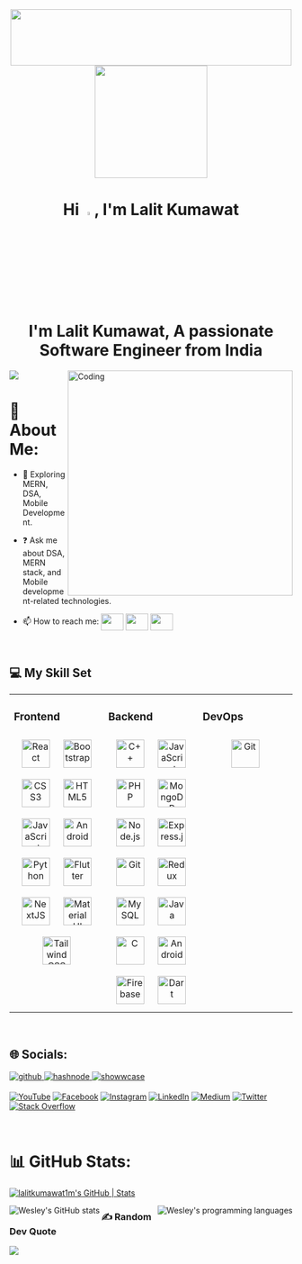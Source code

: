 <div align="center">
<img width="500" height="100" src="https://github.com/lalitkumawat1m/lalitkumawat1m/assets/91591901/80e61f6b-7c38-4559-a0ec-b926b1555f43" align="center" />
</div>

<div align="center">

<img width="200" src="https://rishavanand.github.io/static/images/greetings.gif" align="center" />
</div>  
  
<h1 align="center"> Hi <img src="https://media.giphy.com/media/hvRJCLFzcasrR4ia7z/giphy.gif" width="4%">, I'm Lalit Kumawat </h1>

# <div align="center">I'm Lalit Kumawat, A passionate Software Engineer from India</div>  

<img align="right" alt="Coding" width="400" src="https://user-images.githubusercontent.com/55389276/140866485-8fb1c876-9a8f-4d6a-98dc-08c4981eaf70.gif"/>  


<div align="left">
<img src="https://komarev.com/ghpvc/?username=lalitkumawat1m&&style=flat-square" align="center" />
</div>  


# 💫 About Me:

- 🌱 Exploring MERN, DSA, Mobile Development.  
  

- ❓ Ask me about DSA, MERN stack, and Mobile development-related technologies.  
  

- 📫 How to reach me:
<a href="https://twitter.com/lalitkumawat1m" target="blank"><img align="center" src="https://raw.githubusercontent.com/rahuldkjain/github-profile-readme-generator/master/src/images/icons/Social/twitter.svg" alt="" height="30" width="40" /></a>
<a href="https://linkedin.com/in/lalit-kumawat-323700221/" target="blank"><img align="center" src="https://raw.githubusercontent.com/rahuldkjain/github-profile-readme-generator/master/src/images/icons/Social/linked-in-alt.svg" alt="" height="30" width="40" /></a>
<a href="mailto:lalitkumawat1129@gmail.com"><code><img align="center" height="30" width="40" src="https://logos-world.net/wp-content/uploads/2020/11/Gmail-Logo.png"></code></a>
  

<br/>  

##  💻 My Skill Set  
<table><tr><td valign="top" width="33%">



### Frontend  
<div align="center">  
<a href="https://reactjs.org/" target="_blank"><img style="margin: 10px" src="https://profilinator.rishav.dev/skills-assets/react-original-wordmark.svg" alt="React" height="50" /></a>  
<a href="https://getbootstrap.com/docs/3.4/javascript/" target="_blank"><img style="margin: 10px" src="https://profilinator.rishav.dev/skills-assets/bootstrap-plain.svg" alt="Bootstrap" height="50" /></a>  
<a href="https://www.w3schools.com/css/" target="_blank"><img style="margin: 10px" src="https://profilinator.rishav.dev/skills-assets/css3-original-wordmark.svg" alt="CSS3" height="50" /></a>  
<a href="https://en.wikipedia.org/wiki/HTML5" target="_blank"><img style="margin: 10px" src="https://profilinator.rishav.dev/skills-assets/html5-original-wordmark.svg" alt="HTML5" height="50" /></a>  
<a href="https://www.javascript.com/" target="_blank"><img style="margin: 10px" src="https://profilinator.rishav.dev/skills-assets/javascript-original.svg" alt="JavaScript" height="50" /></a>  
<a href="https://www.android.com/intl/en_in/" target="_blank"><img style="margin: 10px" src="https://profilinator.rishav.dev/skills-assets/android-original-wordmark.svg" alt="Android" height="50" /></a>  
<a href="https://www.python.org/" target="_blank"><img style="margin: 10px" src="https://profilinator.rishav.dev/skills-assets/python-original.svg" alt="Python" height="50" /></a>  
<a href="https://flutter.dev/" target="_blank"><img style="margin: 10px" src="https://profilinator.rishav.dev/skills-assets/flutterio-icon.svg" alt="Flutter" height="50" /></a>  
<a href="https://nextjs.org/" target="_blank"><img style="margin: 10px" src="https://profilinator.rishav.dev/skills-assets/nextjs.png" alt="NextJS" height="50" /></a>  
<a href="https://mui.com/" target="_blank"><img style="margin: 10px" src="https://profilinator.rishav.dev/skills-assets/mui.png" alt="Material UI" height="50" /></a>
<a href="https://www.tailwindcss.com/" target="_blank"><img style="margin: 10px" src="https://profilinator.rishav.dev/skills-assets/tailwindcss.svg" alt="Tailwind CSS" height="50" /></a>  
</div>

</td><td valign="top" width="33%">



### Backend  
<div align="center">  
<a href="https://www.cplusplus.com/" target="_blank"><img style="margin: 10px" src="https://profilinator.rishav.dev/skills-assets/cplusplus-original.svg" alt="C++" height="50" /></a>  
<a href="https://www.javascript.com/" target="_blank"><img style="margin: 10px" src="https://profilinator.rishav.dev/skills-assets/javascript-original.svg" alt="JavaScript" height="50" /></a>  
<a href="https://www.php.net/" target="_blank"><img style="margin: 10px" src="https://profilinator.rishav.dev/skills-assets/php-original.svg" alt="PHP" height="50" /></a>  
<a href="https://www.mongodb.com/" target="_blank"><img style="margin: 10px" src="https://profilinator.rishav.dev/skills-assets/mongodb-original-wordmark.svg" alt="MongoDB" height="50" /></a>  
<a href="https://nodejs.org/" target="_blank"><img style="margin: 10px" src="https://profilinator.rishav.dev/skills-assets/nodejs-original-wordmark.svg" alt="Node.js" height="50" /></a>  
<a href="https://expressjs.com/" target="_blank"><img style="margin: 10px" src="https://profilinator.rishav.dev/skills-assets/express-original-wordmark.svg" alt="Express.js" height="50" /></a>  
<a href="https://github.com/" target="_blank"><img style="margin: 10px" src="https://profilinator.rishav.dev/skills-assets/git-scm-icon.svg" alt="Git" height="50" /></a>  
<a href="https://redux.js.org/" target="_blank"><img style="margin: 10px" src="https://profilinator.rishav.dev/skills-assets/redux-original.svg" alt="Redux" height="50" /></a>  
<a href="https://www.mysql.com/" target="_blank"><img style="margin: 10px" src="https://profilinator.rishav.dev/skills-assets/mysql-original-wordmark.svg" alt="MySQL" height="50" /></a>  
<a href="https://www.java.com/" target="_blank"><img style="margin: 10px" src="https://profilinator.rishav.dev/skills-assets/java-original-wordmark.svg" alt="Java" height="50" /></a>  
<a href="https://www.cprogramming.com/" target="_blank"><img style="margin: 10px" src="https://profilinator.rishav.dev/skills-assets/c-original.svg" alt="C" height="50" /></a>  
<a href="https://www.android.com/intl/en_in/" target="_blank"><img style="margin: 10px" src="https://profilinator.rishav.dev/skills-assets/android-original-wordmark.svg" alt="Android" height="50" /></a>  
<a href="https://firebase.google.com/" target="_blank"><img style="margin: 10px" src="https://profilinator.rishav.dev/skills-assets/firebase.png" alt="Firebase" height="50" /></a>  
<a href="https://dart.dev/" target="_blank"><img style="margin: 10px" src="https://profilinator.rishav.dev/skills-assets/dartlang-icon.svg" alt="Dart" height="50" /></a>  
</div>

</td><td valign="top" width="33%">



### DevOps  
<div align="center">  
<a href="https://github.com/" target="_blank"><img style="margin: 10px" src="https://profilinator.rishav.dev/skills-assets/git-scm-icon.svg" alt="Git" height="50" /></a>  
</div>

</td></tr></table>  

<br/>  


## 🌐 Socials:
<div align="left">
<a href="https://github.com/lalitkumawat1m" target="_blank">
<img src=https://img.shields.io/badge/github-%2324292e.svg?logo=github&logoColor=white alt=github style="margin-bottom: 5px;" />
</a>
 <a href="https://hashnode.com/@lalitkumawat1m" target="_blank">
<img src=https://img.shields.io/badge/hashnode-%232962FF.svg?logo=hashnode&logoColor=white alt=hashnode style="margin-bottom: 5px;" />
</a>  
<a href="https://www.showwcase.com/lalitkumawat1m" target="_blank">
<img src=https://img.shields.io/badge/showwcase-%232962FF.svg?logo=showwcase&logoColor=white alt=showwcase style="margin-bottom: 5px;" />
</a>  
  
[![YouTube](https://img.shields.io/badge/YouTube-%23FF0000.svg?logo=YouTube&logoColor=white)](https://www.youtube.com/@LalitKumawatTech)
  [![Facebook](https://img.shields.io/badge/Facebook-%231877F2.svg?logo=Facebook&logoColor=white)](https://facebook.com/techkinglalit)
  [![Instagram](https://img.shields.io/badge/Instagram-%23E4405F.svg?logo=Instagram&logoColor=white)](https://instagram.com/techkinglalit)
 [![LinkedIn](https://img.shields.io/badge/LinkedIn-%230077B5.svg?logo=linkedin&logoColor=white)](https://linkedin.com/in/lalit-kumawat-323700221/)
 [![Medium](https://img.shields.io/badge/Medium-12100E?logo=medium&logoColor=white)](https://medium.com/@lalitkumawat1m) 
 [![Twitter](https://img.shields.io/badge/Twitter-%231DA1F2.svg?logo=Twitter&logoColor=white)](https://twitter.com/lalitkumawat1m) 
 [![Stack Overflow](https://img.shields.io/badge/-Stackoverflow-FE7A16?logo=stack-overflow&logoColor=white)](https://stackoverflow.com/users/18380675/lalit-kumawat) 


</div>  
  

<br/>  

<!-- 
## 📊 Github Stats  
<div align="center"><img src="https://github-readme-stats.vercel.app/api?username=lalitkumawat1m&show_icons=true&count_private=true&hide_border=true" align="center" /></div>  
 -->

# 📊 GitHub Stats:
[![lalitkumawat1m's GitHub | Stats](https://stats.quine.sh/lalitkumawat1m/github?theme=dark)](https://quine.sh?utm_source=widgets&utm_campaign=lalitkumawat1m)
<div>
<img align="left" src="https://github-readme-stats-git-masterrstaa-rickstaa.vercel.app/api?username=lalitkumawat1m&include_all_commits=true&count_private=true&show_icons=true&line_height=24&title_color=7A7ADB&icon_color=2234AE&text_color=D3D3D3&bg_color=0,000000,130F40&card_width=450" alt="Wesley's GitHub stats">
<img align="right" src="https://github-readme-stats-eight-theta.vercel.app/api/top-langs/?username=lalitkumawat1m&layout=compact&langs_count=8&title_color=7A7ADB&icon_color=2234AE&text_color=D3D3D3&bg_color=0,000000,130F40" alt="Wesley's programming languages">
 </div>


### ✍️ Random Dev Quote
![](https://quotes-github-readme.vercel.app/api?type=horizontal&theme=radical)
